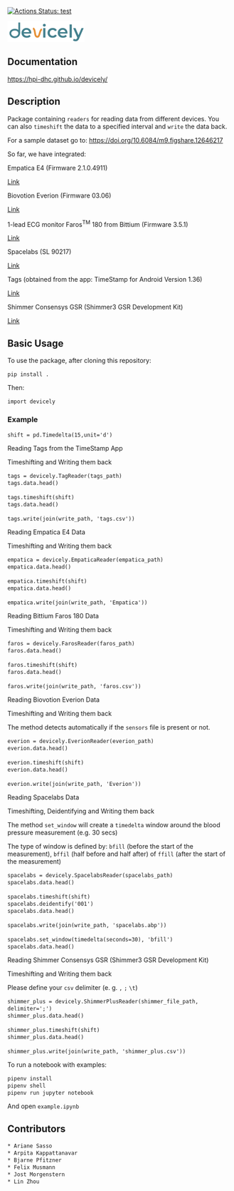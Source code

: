 [![Actions Status: test](https://github.com/hpi-dhc/devicely/workflows/test/badge.svg)](https://github.com/hpi-dhc/devicely/actions/workflows/test.yml)

![Devicely Logo](/imgs/logo/devicely-logo.png)

## Documentation

https://hpi-dhc.github.io/devicely/

## Description

Package containing `readers` for reading data from different devices.
You can also `timeshift` the data to a specified interval and `write` the data back.

For a sample dataset go to: https://doi.org/10.6084/m9.figshare.12646217

So far, we have integrated:

Empatica E4 (Firmware 2.1.0.4911)

[Link](https://e4.empatica.com/e4-wristband)

Biovotion Everion (Firmware 03.06)

[Link](https://www.biovotion.com/everion/)

1-lead ECG monitor Faros<sup>TM</sup> 180 from Bittium (Firmware 3.5.1)

[Link](https://shop.bittium.com/product/36/bittium-faros-180-solution-pack)

Spacelabs (SL 90217)

[Link](https://www.spacelabshealthcare.com/products/diagnostic-cardiology/abp-monitoring/90217a/)

Tags (obtained from the app: TimeStamp for Android Version 1.36)

[Link](https://play.google.com/store/apps/details?id=gj.timestamp&hl=en)

Shimmer Consensys GSR (Shimmer3 GSR Development Kit)

[Link](https://www.shimmersensing.com/products/gsr-optical-pulse-development-kit#specifications-tab)

## Basic Usage

To use the package, after cloning this repository:

```
pip install .
```

Then:
```
import devicely
```

### Example 

```
shift = pd.Timedelta(15,unit='d')
```

Reading Tags from the TimeStamp App

Timeshifting and Writing them back
```
tags = devicely.TagReader(tags_path)
tags.data.head()

tags.timeshift(shift)
tags.data.head()

tags.write(join(write_path, 'tags.csv'))
```

Reading Empatica E4 Data

Timeshifting and Writing them back
```
empatica = devicely.EmpaticaReader(empatica_path)
empatica.data.head()

empatica.timeshift(shift)
empatica.data.head()

empatica.write(join(write_path, 'Empatica'))
```

Reading Bittium Faros 180 Data

Timeshifting and Writing them back
```
faros = devicely.FarosReader(faros_path)
faros.data.head()

faros.timeshift(shift)
faros.data.head()

faros.write(join(write_path, 'faros.csv'))
```

Reading Biovotion Everion Data

Timeshifting and Writing them back

The method detects automatically if the `sensors` file is present or not.
```
everion = devicely.EverionReader(everion_path)
everion.data.head()

everion.timeshift(shift)
everion.data.head()

everion.write(join(write_path, 'Everion'))
```

Reading Spacelabs Data

Timeshifting, Deidentifying and Writing them back

The method `set_window` will create a `timedelta` window around the blood pressure measurement (e.g. 30 secs)

The type of window is defined by: `bfill` (before the start of the measurement),
`bffil` (half before and half after) of `ffill` (after the start of the measurement)
```
spacelabs = devicely.SpacelabsReader(spacelabs_path)
spacelabs.data.head()

spacelabs.timeshift(shift)
spacelabs.deidentify('001')
spacelabs.data.head()

spacelabs.write(join(write_path, 'spacelabs.abp'))

spacelabs.set_window(timedelta(seconds=30), 'bfill')
spacelabs.data.head()
```


Reading Shimmer Consensys GSR (Shimmer3 GSR Development Kit)

Timeshifting and Writing them back

Please define your `csv` delimiter (e. g. `,` `;` `\t`)
```
shimmer_plus = devicely.ShimmerPlusReader(shimmer_file_path, delimiter=';')
shimmer_plus.data.head()

shimmer_plus.timeshift(shift)
shimmer_plus.data.head()

shimmer_plus.write(join(write_path, 'shimmer_plus.csv'))
```


To run a notebook with examples:
```
pipenv install
pipenv shell
pipenv run jupyter notebook
```

And open `example.ipynb`


## Contributors

```
* Ariane Sasso
* Arpita Kappattanavar
* Bjarne Pfitzner
* Felix Musmann
* Jost Morgenstern
* Lin Zhou
```
